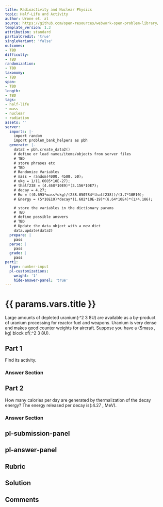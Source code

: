 ```yaml
---
title: Radioactivity and Nuclear Physics
topic: Half-Life and Activity
author: Urone et. al
source: https://github.com/open-resources/webwork-open-problem-library/tree/master/Contrib/BrockPhysics/College_Physics_Urone/31.Radioactivity_and_Nuclear_Physics/31-05.Half-Life_and_Activity/NU_U17-31-05-020.pg
template_version: 1.3
attribution: standard
partialCredit: 'true'
singleVariant: 'false'
outcomes:
- TBD
difficulty:
- TBD
randomization:
- TBD
taxonomy:
- TBD
span:
- TBD
length:
- TBD
tags:
- half-life
- mass
- nuclear
- radiation
assets: ''
server:
  imports: |-
    import random
    import problem_bank_helpers as pbh
  generate: |-
    data2 = pbh.create_data2()
    # define or load names/items/objects from server files
    # TBD
    # store phrases etc
    # TBD
    # Randomize Variables
    # mass = random(4000, 4500, 50);
    # ukg = 1/(1.6605*10E-27);
    # thalf238 = (4.468*10E9)*(3.156*10E7);
    # decay = 4.27;
    # Ro = ((0.693*mass*ukg)/(238.050784*thalf238))/(3.7*10E10);
    # Energy = (5*10E10)*decay*(1.602*10E-19)*(8.64*10E4)*(1/4.186);

    # store the variables in the dictionary params
    # TBD
    # define possible answers
    # TBD
    # Update the data object with a new dict
    data.update(data2)
  prepare: |
    pass
  parse: |
    pass
  grade: |
    pass
part1:
  type: number-input
  pl-customizations:
    weight: '1'
    hide-answer-panel: 'true'
---
```


# {{ params.vars.title }} 


Large amounts of depleted uranium(:^2 3 8U) are available as a by-product of uranium processing for reactor fuel and weapons. Uranium is very dense and makes good counter weights for aircraft. Suppose you have a ($mass , kg) block of(:^2 3 8U).

## Part 1 
Find its activity. 


 ### Answer Section

## Part 2 
How many calories per day are generated by thermalization of the decay energy? The energy released per decay is(:4.27 , MeV). 


 ### Answer Section


## pl-submission-panel 


## pl-answer-panel 


## Rubric 


## Solution 


## Comments 


